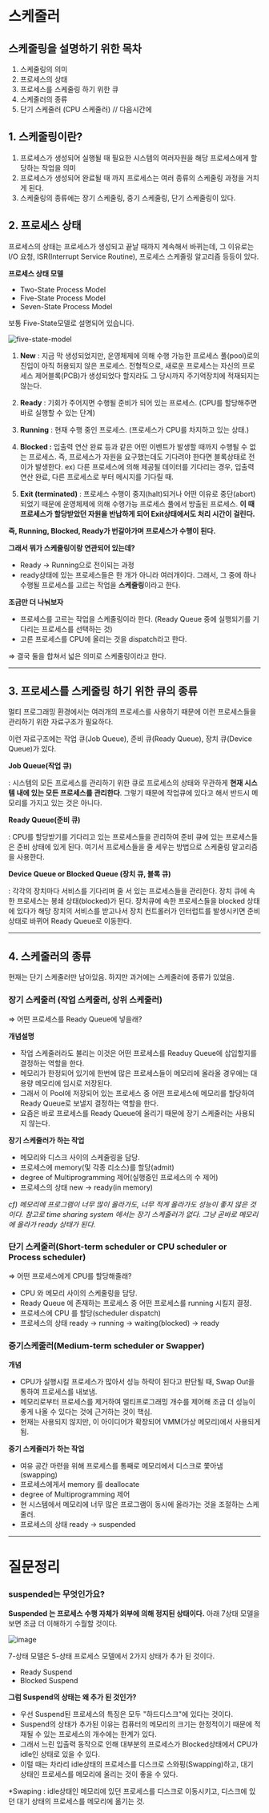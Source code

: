 



# **스케줄러**

## 스케줄링을 설명하기 위한 목차

1. 스케줄링의 의미
2. 프로세스의 상태
3. 프로세스를 스케줄링 하기 위한 큐
4. 스케줄러의 종류
5. 단기 스케줄러 (CPU 스케줄러) // 다음시간에

## 1. **스케줄링이란?**

1. 프로세스가 생성되어 실행될 때 필요한 시스템의 여러자원을 해당 프로세스에게 할당하는 작업을 의미
2. 프로세스가 생성되어 완료될 때 까지 프로세스는 여러 종류의 스케줄링 과정을 거치게 된다.
3. 스케줄링의 종류에는  장기 스케줄링, 중기 스케줄링, 단기 스케줄링이 있다.

## 2. **프로세스 상태**

 프로세스의 상태는 프로세스가 생성되고 끝날 때까지 계속해서 바뀌는데, 그 이유로는 I/O 요청, ISR(Interrupt Service Routine), 프로세스 스케줄링 알고리즘 등등이 있다.

**프로세스 상태 모델**

- Two-State Process Model
- Five-State Process Model
- Seven-State Process Model

보통 Five-State모델로 설명되어 있습니다.

![five-state-model](https://user-images.githubusercontent.com/40491724/122676600-b81f3380-d219-11eb-873f-94f3dc92cef6.png)

1. **New**
: 지금 막 생성되었지만, 운영체제에 의해 수행 가능한 프로세스 풀(pool)로의 진입이 아직 허용되지 않은 프로세스. 전형적으로, 새로운 프로세스는 자신의 프로세스 제어블록(PCB)가 생성되었다 할지라도 그 당시까지 주기억장치에 적재되지는 않는다.

2. **Ready**
: 기회가 주어지면 수행될 준비가 되어 있는 프로세스. (CPU를 할당해주면 바로 실행할 수 있는 단계)

3. **Running**
: 현재 수행 중인 프로세스. (프로세스가 CPU를 차지하고 있는 상태.)

4. **Blocked
:** 입출력 연산 완료 등과 같은 어떤 이벤트가 발생할 때까지 수행될 수 없는 프로세스. 즉, 프로세스가 자원을 요구했는데도 기다려야 한다면 블록상태로 전이가 발생한다.
ex) 
다른 프로세스에 의해 제공될 데이터를 기다리는 경우, 입출력 연산 완료, 다른 프로세스로 부터 메시지를 기다릴 때.

5. **Exit (terminated)**
: 프로세스 수행이 중지(halt)되거나 어떤 이유로 중단(abort)되었기 때문에 운영체제에 의해 수행가능 프로세스 풀에서 방출된 프로세스. **이 때 프로세스가 할당받았던 자원을 반납하게 되어  Exit상태에서도 처리 시간이 걸린다.**

**즉, Running, Blocked, Ready가 번갈아가며 프로세스가 수행이 된다.**

**그래서 뭐가 스케줄링이랑 연관되어 있는데?**

- Ready → Running으로 전이되는 과정
- ready상태에 있는 프로세스들은 한 개가 아니라 여러개이다. 그래서, 그 중에 하나 수행될 프로세스를 고르는 작업을 **스케줄링**이라고 한다.

**조금만 더 나눠보자**

- 프로세스를 고르는 작업을 스케줄링이라 한다. (Ready Queue 중에 실행되기를 기다리는 프로세스를 선택하는 것)
- 고른 프로세스를 CPU에 올리는 것을 dispatch라고 한다.

⇒ 결국 둘을 합쳐서 넓은 의미로 스케줄링이라고 한다.

---

## 3. 프로세스를 스케줄링 하기 위한 큐의 종류

 멀티 프로그래밍 환경에서는 여러개의 프로세스를 사용하기 때문에 이런 프로세스들을 관리하기 위한 자료구조가 필요하다.

이런 자료구조에는 작업 큐(Job Queue), 준비 큐(Ready Queue), 장치 큐(Device Queue)가 있다.

**Job Queue(작업 큐)**

: 시스템의 모든 프로세스를 관리하기 위한 큐로 프로세스의 상태와 무관하게 **현재 시스템 내에 있는 모든 프로세스를 관리한다**. 그렇기 때문에 작업큐에 있다고 해서 반드시 메모리를 가지고 있는 것은 아니다.

**Ready Queue(준비 큐)**

: CPU를 할당받기를 기다리고 있는 프로세스들을 관리하여 준비 큐에 있는 프로세스들은 준비 상태에 있게 된다. 여기서 프로세스들을 줄 세우는 방법으로 스케줄링 알고리즘을 사용한다.

**Device Queue or Blocked Queue (장치 큐, 블록 큐)**

: 각각의 장치마다 서비스를 기다리며 줄 서 있는 프로세스들을 관리한다. 장치 큐에 속한 프로세스는 봉쇄 상태(blocked)가 된다. 장치큐에 속한 프로세스들을 blocked 상태에 있다가 해당 장치의 서비스를 받고나서 장치 컨트롤러가 인터럽트를 발생시키면 준비 상태로 바뀌어 Ready Queue로 이동한다.

---

## 4. 스케줄러의 종류

현재는 단기 스케줄러만 남아있음. 하지만 과거에는 스케줄러에 종류가 있었음.

### **장기 스케줄러 (작업 스케줄러, 상위 스케줄러)**

⇒ 어떤 프로세스를 Ready Queue에 넣을래?

**개념설명**

- 작업 스케줄러라도 불리는 이것은 어떤 프로세스를 Readuy Queue에 삽입할지를 결정하는 역할을 한다.
- 메모리가 한정되어 있기에 한번에 많은 프로세스들이 메모리에 올라올 경우에는 대용량 메모리에 임시로 저장된다.
- 그래서 이 Pool에 저장되어 있는 프로세스 중 어떤 프로세스에 메모리를 할당하여 Ready Queue로 보낼지 결정하는 역할을 한다.
- 요즘은 바로 프로세스를 Ready Queue에 올리기 때문에 장기 스케줄러는 사용되지 않는다.

**장기 스케줄러가 하는 작업**

- 메모리와 디스크 사이의 스케줄링을 담당.
- 프로세스에 memory(및 각종 리소스)를 할당(admit)
- degree of Multiprogramming 제어(실행중인 프로세스의 수 제어)
- 프로세스의 상태
new -> ready(in memory)

*cf) 메모리에 프로그램이 너무 많이 올라가도, 너무 적게 올라가도 성능이 좋지 않은 것이다. 참고로 time sharing system 에서는 장기 스케줄러가 없다. 그냥 곧바로 메모리에 올라가 ready 상태가 된다.*

### 단기 스케줄러(Short-term scheduler or CPU scheduler or Process scheduler)

⇒ 어떤 프로세스에게 CPU를 할당해줄래?

- CPU 와 메모리 사이의 스케줄링을 담당.
- Ready Queue 에 존재하는 프로세스 중 어떤 프로세스를 running 시킬지 결정.
- 프로세스에 CPU 를 할당(scheduler dispatch)
- 프로세스의 상태
ready -> running -> waiting(blocked) -> ready

### **중기스케줄러(Medium-term scheduler or Swapper)**

**개념**

- CPU가 실행시킬 프로세스가 많아서 성능 하락이 된다고 판단될 때, Swap Out을 통하여 프로세스를 내보냄.
- 메모리로부터 프로세스를 제거하여 멀티프로그래밍 개수를 제어해 조금 더 성능이 좋게 나올 수 있다는 것에 근거하는 것이 핵심.
- 현재는 사용되지 않지만, 이 아이디어가 확장되어 VMM(가상 메모리)에서 사용되게 됨.

**중기 스케줄러가 하는 작업**

- 여유 공간 마련을 위해 프로세스를 통째로 메모리에서 디스크로 쫓아냄 (swapping)
- 프로세스에게서 memory 를 deallocate
- degree of Multiprogramming 제어
- 현 시스템에서 메모리에 너무 많은 프로그램이 동시에 올라가는 것을 조절하는 스케줄러.
- 프로세스의 상태
ready -> suspended





---

# 질문정리



### suspended는 무엇인가요?



**Suspended 는 프로세스 수행 자체가 외부에 의해 정지된 상태이다.** 아래 7상태 모델을 보면 조금 더 이해하기 수월할 것이다.



![image](https://user-images.githubusercontent.com/40491724/122676919-07199880-d21b-11eb-96f7-1fa64b91bee1.png)

7-상태 모델은 5-상태 프로세스 모델에서 2가지 상태가 추가 된 것이다.

- Ready Suspend
- Blocked Suspend



**그럼 Suspend의 상태는 왜 추가 된 것인가?**

- 우선 Suspend된 프로세스의 특징은 모두 "하드디스크"에 있다는 것이다. 
- Suspend의 상태가 추가된 이유는 컴퓨터의 메모리의 크기는 한정적이기 때문에 적재될 수 있는 프로세스의 개수에는 한계가 있다. 
- 그래서 느린 입출력 동작으로 인해 대부분의 프로세스가 Blocked상태에서 CPU가 idle인 상태로 있을 수 있다.
- 이럴 때는 차라리 idle상태의 프로세스를 디스크로 스와핑(Swapping)하고, 대기 상태인 프로세스를 메모리에 올리는 것이 좋을 수 있다.



*Swaping : idle상태인 메모리에 있던 프로세스를 디스크로 이동시키고, 디스크에 있던 대기 상태의 프로세스를 메모리에 옮기는 것.